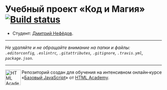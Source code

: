 # Учебный проект «Код и Магия» [![Build status][travis-image]][travis-url]

* Студент: [Дмитрий Нефёдов](https://up.htmlacademy.ru/javascript/12/user/483241).

---

_Не удаляйте и не обращайте внимание на папки и файлы:_<br>
_`.editorconfig`, `.eslintrc`, `.gitattributes`, `.gitignore`, `.travis.yml`, `package.json`._

---

<a href="https://htmlacademy.ru/intensive/javascript"><img align="left" width="50" height="50" title="HTML Academy" src="https://up.htmlacademy.ru/static/img/intensive/javascript/logo-for-github.svg"></a>

Репозиторий создан для обучения на интенсивном онлайн‑курсе «[Базовый JavaScript](https://htmlacademy.ru/intensive/javascript)» от [HTML Academy](https://htmlacademy.ru).

[travis-image]: https://travis-ci.org/htmlacademy-javascript/483241-code-and-magick.svg?branch=master
[travis-url]: https://travis-ci.org/htmlacademy-javascript/483241-code-and-magick
